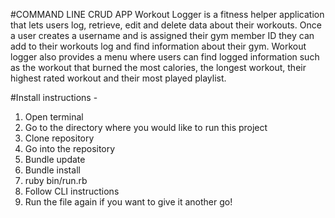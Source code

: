 #COMMAND LINE CRUD APP
Workout Logger is a fitness helper application that lets users log, retrieve, edit and delete data about their workouts. Once a user creates a username and is assigned their gym member ID they can add to their workouts log and find information about their gym. Workout logger also provides a menu where users can find logged information such as the workout that burned the most calories, the longest workout, their highest rated workout and their most played playlist.

#Install instructions -
1. Open terminal
2. Go to the directory where you would like to run this project
3. Clone repository
4. Go into the repository
5. Bundle update
6. Bundle install
7. ruby bin/run.rb
8. Follow CLI instructions
9. Run the file again if you want to give it another go!

